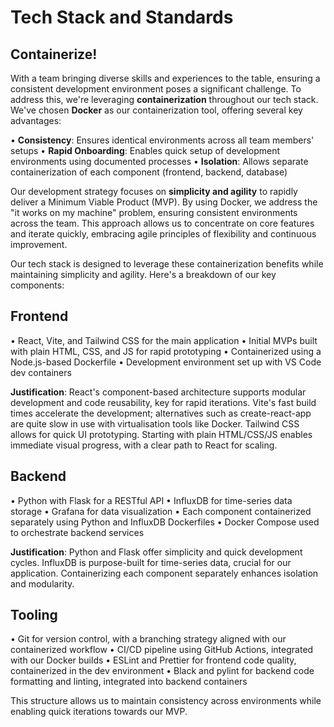 
# Tech Stack and Standards

## Containerize!

With a team bringing diverse skills and experiences to the table, ensuring a consistent development environment poses a significant challenge. To address this, we're leveraging **containerization** throughout our tech stack. We've chosen **Docker** as our containerization tool, offering several key advantages:

• **Consistency**: Ensures identical environments across all team members' setups
• **Rapid Onboarding**: Enables quick setup of development environments using documented processes
• **Isolation**: Allows separate containerization of each component (frontend, backend, database)

Our development strategy focuses on **simplicity and agility** to rapidly deliver a Minimum Viable Product (MVP). By using Docker, we address the "it works on my machine" problem, ensuring consistent environments across the team. This approach allows us to concentrate on core features and iterate quickly, embracing agile principles of flexibility and continuous improvement. 

Our tech stack is designed to leverage these containerization benefits while maintaining simplicity and agility. Here's a breakdown of our key components:

## Frontend
• React, Vite, and Tailwind CSS for the main application
• Initial MVPs built with plain HTML, CSS, and JS for rapid prototyping
• Containerized using a Node.js-based Dockerfile
• Development environment set up with VS Code dev containers

**Justification**: React's component-based architecture supports modular development and code reusability, key for rapid iterations. Vite's fast build times accelerate the development; alternatives such as create-react-app are quite slow in use with virtualisation tools like Docker. Tailwind CSS allows for quick UI prototyping. Starting with plain HTML/CSS/JS enables immediate visual progress, with a clear path to React for scaling.
## Backend
• Python with Flask for a RESTful API
• InfluxDB for time-series data storage
• Grafana for data visualization
• Each component containerized separately using Python and InfluxDB Dockerfiles
• Docker Compose used to orchestrate backend services

**Justification**: Python and Flask offer simplicity and quick development cycles. InfluxDB is purpose-built for time-series data, crucial for our application. Containerizing each component separately enhances isolation and modularity.
## Tooling
• Git for version control, with a branching strategy aligned with our containerized workflow
• CI/CD pipeline using GitHub Actions, integrated with our Docker builds
• ESLint and Prettier for frontend code quality, containerized in the dev environment
• Black and pylint for backend code formatting and linting, integrated into backend containers

This structure allows us to maintain consistency across environments while enabling quick iterations towards our MVP.